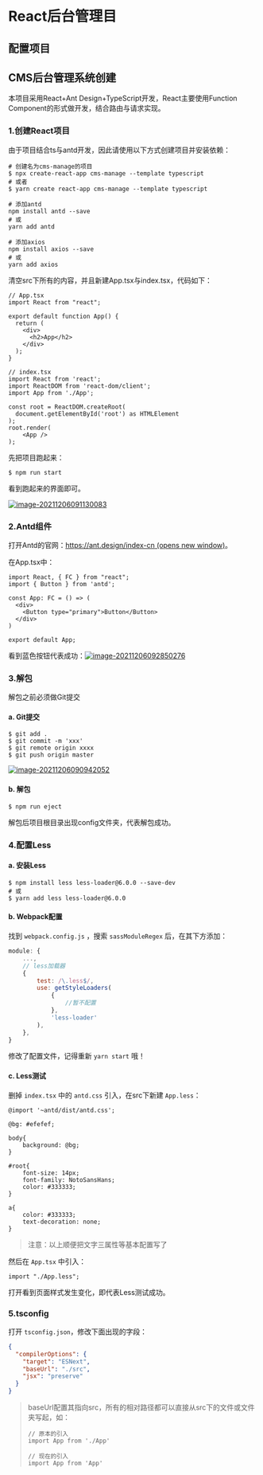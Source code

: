 # React后台管理目

## 配置项目

## CMS后台管理系统创建

本项目采用React+Ant Design+TypeScript开发，React主要使用Function Component的形式做开发，结合路由与请求实现。

### 1.创建React项目

由于项目结合ts与antd开发，因此请使用以下方式创建项目并安装依赖：

```shell
# 创建名为cms-manage的项目
$ npx create-react-app cms-manage --template typescript
# 或者
$ yarn create react-app cms-manage --template typescript

# 添加antd
npm install antd --save
# 或
yarn add antd

# 添加axios
npm install axios --save
# 或
yarn add axios
```

清空src下所有的内容，并且新建App.tsx与index.tsx，代码如下：

```tsx
// App.tsx
import React from "react";

export default function App() {
  return (
    <div>
      <h2>App</h2>
    </div>
  );
}

// index.tsx
import React from 'react';
import ReactDOM from 'react-dom/client';
import App from './App';

const root = ReactDOM.createRoot(
  document.getElementById('root') as HTMLElement
);
root.render(
    <App />
);
```

先把项目跑起来：

```shell
$ npm run start
```

看到跑起来的界面即可。

[![image-20211206091130083](https://tva1.sinaimg.cn/large/008i3skNgy1gxdfylnqtdj31hc0q13z8.jpg)](https://tva1.sinaimg.cn/large/008i3skNgy1gxdfylnqtdj31hc0q13z8.jpg)

### 2.Antd组件

打开Antd的官网：[https://ant.design/index-cn (opens new window)](https://ant.design/index-cn)。

在App.tsx中：

```tsx
import React, { FC } from "react";
import { Button } from 'antd';

const App: FC = () => (
  <div>
    <Button type="primary">Button</Button>
  </div>
)

export default App; 
```

看到蓝色按钮代表成功：[![image-20211206092850276](https://tva1.sinaimg.cn/large/008i3skNgy1gxdfymsgwzj302300w0sh.jpg)](https://tva1.sinaimg.cn/large/008i3skNgy1gxdfymsgwzj302300w0sh.jpg)

### 3.解包

解包之前必须做Git提交

#### a. Git提交

```shell
$ git add .
$ git commit -m 'xxx'
$ git remote origin xxxx
$ git push origin master
```

[![image-20211206090942052](https://tva1.sinaimg.cn/large/008i3skNgy1gxdfym9ku9j30y70i8di2.jpg)](https://tva1.sinaimg.cn/large/008i3skNgy1gxdfym9ku9j30y70i8di2.jpg)

#### b. 解包

```shell
$ npm run eject 
```

解包后项目根目录出现config文件夹，代表解包成功。

### 4.配置Less

#### a. 安装Less

```shell
$ npm install less less-loader@6.0.0 --save-dev
# 或
$ yarn add less less-loader@6.0.0
```

#### b. Webpack配置

找到 `webpack.config.js` ，搜索 `sassModuleRegex` 后，在其下方添加：

```js
module: {
    ...,
    // less加载器 
    {
        test: /\.less$/,
        use: getStyleLoaders(
            {
                //暂不配置
            },
            'less-loader'
        ),
    },
}
```

修改了配置文件，记得重新 `yarn start` 哦！

#### c. Less测试

删掉 `index.tsx` 中的 `antd.css` 引入，在src下新建 `App.less`：

```less
@import '~antd/dist/antd.css';

@bg: #efefef;

body{
    background: @bg;
}

#root{
    font-size: 14px;
    font-family: NotoSansHans;
    color: #333333;
}

a{
    color: #333333;
    text-decoration: none;
}
```

> 注意：以上顺便把文字三属性等基本配置写了

然后在 `App.tsx` 中引入：

```tsx
import "./App.less";
```

打开看到页面样式发生变化，即代表Less测试成功。

### 5.tsconfig

打开 `tsconfig.json`，修改下面出现的字段：

```json
{
  "compilerOptions": {
    "target": "ESNext",
    "baseUrl": "./src",
    "jsx": "preserve"
  }
}
```

> baseUrl配置其指向src，所有的相对路径都可以直接从src下的文件或文件夹写起，如：
>
> ```tsx
> // 原本的引入
> import App from './App'
> 
> // 现在的引入
> import App from 'App'
> ```
